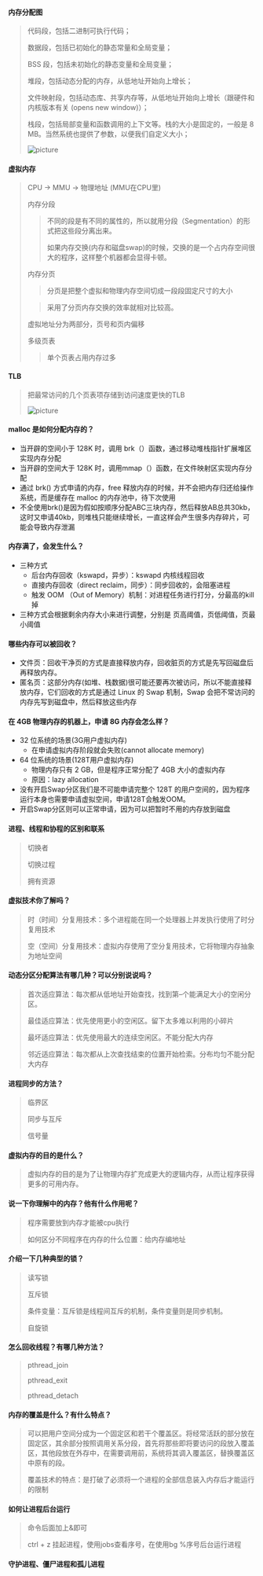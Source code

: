 #### 内存分配图
> 代码段，包括二进制可执行代码；
> 
> 数据段，包括已初始化的静态常量和全局变量；
>
> BSS 段，包括未初始化的静态变量和全局变量；
>
> 堆段，包括动态分配的内存，从低地址开始向上增长；
>
> 文件映射段，包括动态库、共享内存等，从低地址开始向上增长（跟硬件和内核版本有关 (opens new window)）；
>
> 栈段，包括局部变量和函数调用的上下文等。栈的大小是固定的，一般是 8 MB。当然系统也提供了参数，以便我们自定义大小；
>
> ![picture](https://cdn.xiaolincoding.com/gh/xiaolincoder/%E6%93%8D%E4%BD%9C%E7%B3%BB%E7%BB%9F/%E8%99%9A%E6%8B%9F%E5%86%85%E5%AD%98/32%E4%BD%8D%E8%99%9A%E6%8B%9F%E5%86%85%E5%AD%98%E5%B8%83%E5%B1%80.png)

#### 虚拟内存
> CPU -> MMU -> 物理地址 (MMU在CPU里)
>
> 内存分段
>>
>> 不同的段是有不同的属性的，所以就用分段（Segmentation）的形式把这些段分离出来。
>>
>>如果内存交换(内存和磁盘swap)的时候，交换的是一个占内存空间很大的程序，这样整个机器都会显得卡顿。
>
> 内存分页
>
>> 分页是把整个虚拟和物理内存空间切成一段段固定尺寸的大小
>
>> 采用了分页内存交换的效率就相对比较高。
>
> 虚拟地址分为两部分，页号和页内偏移
>
> 多级页表
>
>> 单个页表占用内存过多

#### TLB
> 把最常访问的几个页表项存储到访问速度更快的TLB
>
>  ![picture](https://cdn.xiaolincoding.com//mysql/other/a3cdf27646b24614a64cfc5d7ccffa35.png)

#### malloc 是如何分配内存的？
- 当开辟的空间小于 128K 时，调用 brk（）函数，通过移动堆栈指针扩展堆区实现内存分配
- 当开辟的空间大于 128K 时，调用mmap（）函数，在文件映射区实现内存分配
- 通过 brk() 方式申请的内存，free 释放内存的时候，并不会把内存归还给操作系统，而是缓存在 malloc 的内存池中，待下次使用
- 不全使用brk()是因为假如按顺序分配ABC三块内存，然后释放AB总共30kb，这时又申请40kb，则堆栈只能继续增长，一直这样会产生很多内存碎片，可能会导致内存泄漏

#### 内存满了，会发生什么？
- 三种方式
  - 后台内存回收（kswapd，异步）：kswapd 内核线程回收
  - 直接内存回收（direct reclaim，同步）：同步回收的，会阻塞进程
  - 触发 OOM （Out of Memory）机制：对进程任务进行打分，分最高的kill掉
- 三种方式会根据剩余内存大小来进行调整，分别是 页高阈值，页低阈值，页最小阈值

#### 哪些内存可以被回收？
- 文件页：回收干净页的方式是直接释放内存，回收脏页的方式是先写回磁盘后再释放内存。
- 匿名页：这部分内存(如堆、栈数据)很可能还要再次被访问，所以不能直接释放内存，它们回收的方式是通过 Linux 的 Swap 机制，Swap 会把不常访问的内存先写到磁盘中，然后释放这些内存

#### 在 4GB 物理内存的机器上，申请 8G 内存会怎么样？
- 32 位系统的场景(3G用户虚拟内存)
  - 在申请虚拟内存阶段就会失败(cannot allocate memory)
- 64 位系统的场景(128T用户虚拟内存)
  - 物理内存只有 2 GB，但是程序正常分配了 4GB 大小的虚拟内存
  - 原因：lazy allocation
- 没有开启Swap分区我们是不可能申请完整个 128T 的用户空间的，因为程序运行本身也需要申请虚拟空间，申请128T会触发OOM。
- 开启Swap分区则可以正常申请，因为可以把暂时不用的内存放到磁盘

#### 进程、线程和协程的区别和联系
> 切换者
>
> 切换过程
>
> 拥有资源
#### 虚拟技术你了解吗？
> 时（时间）分复用技术：多个进程能在同一个处理器上并发执行使用了时分复用技术
>
> 空（空间）分复用技术：虚拟内存使用了空分复用技术，它将物理内存抽象为地址空间
#### 动态分区分配算法有哪几种？可以分别说说吗？
> 首次适应算法：每次都从低地址开始查找，找到第–个能满足大小的空闲分区。
>
> 最佳适应算法：优先使用更小的空闲区。留下太多难以利用的小碎片
>
> 最坏适应算法：优先使用最大的连续空闲区。不能分配大内存
>
> 邻近适应算法：每次都从上次查找结束的位置开始检索。分布均匀不能分配大内存
#### 进程同步的方法？
> 临界区
>
> 同步与互斥
>
> 信号量
#### 虚拟内存的目的是什么？
> 虚拟内存的目的是为了让物理内存扩充成更大的逻辑内存，从而让程序获得更多的可用内存。
#### 说一下你理解中的内存？他有什么作用呢？
> 程序需要放到内存才能被cpu执行
>
> 如何区分不同程序在内存的什么位置：给内存编地址
#### 介绍一下几种典型的锁？
> 读写锁
> 
> 互斥锁
>
> 条件变量：互斥锁是线程间互斥的机制，条件变量则是同步机制。
>
> 自旋锁
#### 怎么回收线程？有哪几种方法？
> pthread_join
>
> pthread_exit
>
> pthread_detach
#### 内存的覆盖是什么？有什么特点？
> 可以把用户空间分成为一个固定区和若干个覆盖区。将经常活跃的部分放在固定区，其余部分按照调用关系分段，首先将那些即将要访问的段放入覆盖区，其他段放在外存中，在需要调用前，系统将其调入覆盖区，替换覆盖区中原有的段。
> 
> 覆盖技术的特点：是打破了必须将一个进程的全部信息装入内存后才能运行的限制
#### 如何让进程后台运行
> 命令后面加上&即可
>
> ctrl + z 挂起进程，使用jobs查看序号，在使用bg %序号后台运行进程
#### 守护进程、僵尸进程和孤儿进程
 
